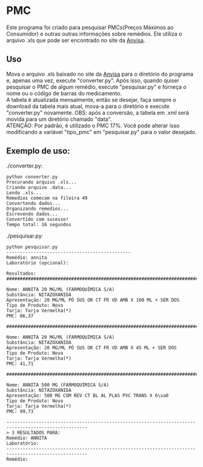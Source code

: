 # PMC

Este programa foi criado para pesquisar PMCs(Preços Máximos ao Consumidor) e outras outras informações sobre remédios. Ele utiliza o arquivo .xls que pode ser encontrado no site da [Anvisa](https://www.gov.br/anvisa/pt-br/assuntos/medicamentos/cmed/precos).

## Uso
Mova o arquivo .xls baixado no site da [Anvisa](https://www.gov.br/anvisa/pt-br/assuntos/medicamentos/cmed/precos) para o diretório do programa e, apenas uma vez, execute "converter.py". Após isso, quando quiser pesquisar o PMC de algum remédio, execute "pesquisar.py" e forneça o nome ou o código de barras do medicamento. </br> 
A tabela é atualizada mensalmente, então se desejar, faça sempre o download da tabela mais atual, mova-a para o diretório e execute "converter.py" novamente. OBS: após a conversão, a tabela em .xml será movida para um diretório chamado "data".</br>
ATENÇÃO: Por padrão, é utilizado o PMC 17%. Você pode alterar isso modificando a variável "tipo_pmc" em "pesquisar.py" para o valor desejado.

## Exemplo de uso:

./converter.py:
```
python converter.py
Procurando arquivo .xls...
Criando arquivo .data...
Lendo .xls...
Remedios comecam na fileira 49
Convertendo dados...
Organizando remedios...
Escrevendo dados...
Convertido com sucesso!
Tempo total: 16 segundos
```

./pesquisar.py:
```
python pesquisar.py
----------------------------------------------
Remédio: annita
Laboratório (opcional):

Resultados:
####################################################################################################

Nome: ANNITA 20 MG/ML (FARMOQUÍMICA S/A)
Substância: NITAZOXANIDA
Apresentação: 20 MG/ML PÓ SUS OR CT FR VD AMB X 100 ML + SER DOS
Tipo de Produto: Novo
Tarja: Tarja Vermelha(*)
PMC: 86,37

####################################################################################################

Nome: ANNITA 20 MG/ML (FARMOQUÍMICA S/A)
Substância: NITAZOXANIDA
Apresentação: 20 MG/ML PÓ SUS OR CT FR VD AMB X 45 ML + SER DOS
Tipo de Produto: Novo
Tarja: Tarja Vermelha(*)
PMC: 41,71

####################################################################################################

Nome: ANNITA 500 MG (FARMOQUÍMICA S/A)
Substância: NITAZOXANIDA
Apresentação: 500 MG COM REV CT BL AL PLAS PVC TRANS X 6\xa0
Tipo de Produto: Novo
Tarja: Tarja Vermelha(*)
PMC: 99,73

----------------------------------------------------------------------------------------------------
> 3 RESULTADOS PARA:
Remédio: ANNITA
Laboratório:
----------------------------------------------------------------------------------------------------
Remédio:
```

